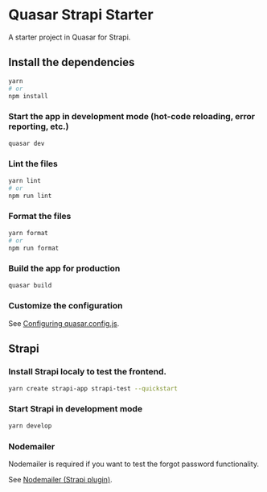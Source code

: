 # Quasar Strapi Starter

A starter project in Quasar for Strapi.

## Install the dependencies

```bash
yarn
# or
npm install
```

### Start the app in development mode (hot-code reloading, error reporting, etc.)

```bash
quasar dev
```

### Lint the files

```bash
yarn lint
# or
npm run lint
```

### Format the files

```bash
yarn format
# or
npm run format
```

### Build the app for production

```bash
quasar build
```

### Customize the configuration

See [Configuring quasar.config.js](https://v2.quasar.dev/quasar-cli-vite/quasar-config-js).

## Strapi

### Install Strapi localy to test the frontend.

```bash
yarn create strapi-app strapi-test --quickstart
```

### Start Strapi in development mode

```bash
yarn develop
```

### Nodemailer

Nodemailer is required if you want to test the forgot password functionality.

See [Nodemailer (Strapi plugin)](https://market.strapi.io/providers/@strapi-provider-email-nodemailer).
